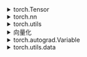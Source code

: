 <details><summary>torch.Tensor</summary>
  
- 创建
  - torch.Tensor(rows,cols)  
  - torch.ones/torch.zeros/torch.eye(rows,cols)  
  - torch.arange(s,e,step)/torch.linspace(s,e,num)  
  - torch.rand/torch.randn(rows,cols) //0-1均匀分布，-1--1标准分布  
  - torch.normal(means,std,out)  //有问题,创建不了  
  - torch.randperm(n)//随机排列  
  - torch.is_tensor  
  - torch.set_default_tensor_type  
  - torch.numel  
  - tensor.size()/tensor.shape //尺寸  
  - tensor.dtype/tensor.type()//数据类型  
  - tensor.numel()//元素个数  
- 数据类型  
  - 8位 torch.CharTensor/torch.ByteTensor  
  - 16位 torch.ShortTensor/torch.cuda.HalfTensor  
  - 32位 torch.IntTensor/torch.FloatTensor  
  - 64位 torch.LongTensor/torch.DoubleTensor  
  - 类型转换 tensor.type()/tensor.type_as(tensor)  
- 常用操作  
  **从存储角度看，对tensor的操作分为两类：函数名以_结尾的是inplace方式, 即会修改调用者自己的数据。**  
  - tensor.view()//修改尺寸，保持元素不变，浅复制  
  - tensor.unsqueeze(n)//扩展维度，在n-1后插入新维度  
  - tensor.expand(dim1,dim2,dim3)//扩展维度为dim1,dim2,dim3  
  - tensor.expand_as(tensor)//扩展维度与后一tensor一致  
  - tensor.squeeze(n)//压缩第N维，N维维度必须是1  
  - tensor.squeeze()//压缩所有维度为1的维  
  - tensor.resize()//修改尺寸，尺寸比原来大，会分配新空间，比原来小，旧数据仍保存  
  - 索引操作  
    - 坐标 tensor[,],tensor[[],[],[]]    
    - 切片 tensor[:,:]  
    - 大切片 tensor[:,...]  
    - mask tensor[真值表]  
  - torch.cat(tensor,dimension=0,1)//拼接  
  - torch.gather(tensor,dim,index,out)//将tensor按dim维通过index索引的值聚合后，输出   
  - tensor.scatter_(dim,index,inputtensor)//按dim维通过index索引将inputtensor的值放入tensor  
  - tensor.gather(dim,index)//gather和scatter_是一对逆操作  
  - torch.index_select(input,dim,index)//按index和dim选取行或列  
  - torch.masked_select(input,mask)//根据mask选取  
  - torch.nonzero(input)//返回非零元素坐标  
  - torch.split(input,size,dim)//按dim分割，每块大小为size，不能整除，则最后一块小于size  
  - torch.stack(tensors,dim)//按dim堆叠tensors  
  - torch.t()/torch.transpose()//转置，浅复制  
  - torch.chunk(tensor,chunks,dim)//类似split,按dim分割，分成chunks块  
  - torch.unbind(tensor,dim)//按dim，每行或列为一个tensor，组成一个元组，并返回  
- 数学运算  
  - torch.sum  
  - torch.mean  
  - torch.std  
  - torch.clamp  
  - torch.max  
  - torch.min  
  - torch.ceil,torch.floor,torch.round   
  - torch.pow  
  - torch.sqrt  
  - torch.prod  
  - torch.eq,torch.ne,torch.gt,torch.ge,torch.lt,torch.le    
  - torch.equal  
  - +-/\*，均是element-wise，按元素运算方式  
  - 内积,tensor.dot(tensor)/torch.dot(tensor,tensor)//tensor必须是一维  
  - 矩阵乘法,tensor.mm(tensor)/torch.mm(tensor,tensor)//按线性代数矩阵乘法运算规则   
- tensor和numpy的转换  
  - torch.from_numpy(ndarray)  
  - torch.Tensor(ndarry)  
  - tensor.numpy()  
</details>

<details><summary>torch.nn</summary>
  
- torch.nn.Module类的属性  
  **torch.nn.Module是torch.nn的核心数据结构，表示一个网络，可以是单层或多层，可以包含子网络。**    
  - self.\_parameters=OrderedDict()   //此网络中的Parameters，子网络的Parameters不在这里  
  - self.\_modules=OrderedDict()    //存储包含的子网络,子网络的子网络不在这里    
  - self.training=True      //模型是否训练模式的标志，默认为True  
  - self.\_buffers=OrderedDict()    //以下三个属性是在网络前向传播和后向传播中会利用到的    
                                      获取中间网络层的参数的函数类似之前提到的Variable hook技术  
                                      Variable.register_hook(fun(grad))  
                                      Module.register_backward_hook(fun(model,inut,output))  
  - self.\_forward_hooks=OrderedDict()  
  - self.\_backward_hooks=OrderedDict()  
  - torch.nn.Module.\_\_dict\_\_.get('属性')//返回属性，但是在self.\_parameters和self.\_modules中已有的属性  
                                              不会出现在torch.nn.Module.\_\_dict\_\_中  
                                              三者加起来是所有的parameters,和modules  
                                              modules.parameters() or modules.modules()  
- 创建网络
  ```python
  自定义简单网络模型示例,全连接层FClayer  
  class myFCNet(nn.Module):
    def __init__(self,in_features,out_features):
        super(myFCNet,self).__init__()    //也可以nn.Module.__init__(self)
        self.w=nn.Parameter(torch.randn(in_features,out_features))  
        self.b=nn.Parameter(torch.randn(out_features))

    def forward(self,x):
        x=x.mm(self.w)
        x=x+self.b.expand_as(x)
        return x
   ```
  - torch.nn.Module.parameters(),torch.nn.Module.named_parameters()//返回所有网络参数，返回所有网络参数名称和参数  
  - torch.nn.modules(),torch.nn.named_modules()//返回子网络  
  - torch.nn.Parameter(Variable)  //Parameter,Variable,tensor都是矩阵  
    tensor是纯数字只运用于计算，不能用于自动求导  
    variable是对tensor的封装，记录有梯度相关信息，可用于自动求导  
    Parameter是对Variable的子类，默认requires_grad是True(因Parameter是学习的参数肯定要求导)  
    另Parameter在用于Module中时，Module可以根据Parameter的属性进行自动识别等.Variable不行因为缺少这些属性  
  ```python
  自定义含有子网络的网络模型示例,多层感知机MLP  
  def myMLP(nn.Module):
      def __init__.(self,in_features,hidden_features,out_features):
          super(myMLP,self).__init__()
          self.layer1=myFCNet(in_features,hidden_features)
          self.layer2=myFCNet(hidden_layers,out_features)

      def forward(self,x):
          x=self.layer1(x)
          x=self.layer2(x)
          return x
  ```
  - torch.nn.Sequential
    是一类特殊的Module,不用再写forward函数，规定了网络结构后，默认一层一层往下传递  
    ```python
    Sequentila示例  
    net=torch.nn.Sequential(
        torch.nn.Conv2d(3,3,3),
        torch.nn.BatchNorm2d(3),
        torch.nn.Relu()
        )
    net.add_module('fc1',torch.nn.Linear(3,3))
    input=torch.randn(3,3)
    net(input)//自动一层一层传递  
    ```
  - torch.nn.ModuleList  
    也是一个Module，包含了一层或多层子网络的Module,但是不能依次进行传播  
    ```python
    ModuleList示例
    net=torch.nn.ModuleList([torch.nn.Linear(3,3),torch.nn.Linear(3,2),torch.nn.Dropout(0.5)])  
    input=torch.randn(3,3)
    net(input)//这样是错误的，因为不能一层一层传递会报错  
    for model in net:
        input=model(input)//正确  
    ```
- 常用的神经网络层，标准接口  
  - torch.nn.Conv2d  
  - torch.nn.Linear  
  - torch.nn.Dropout
  - torch.nn.MaxPool2d
- 激活函数  
  **激活函数也是基于Module实现，保存在torch.nn中**
  - torch.nn.Relu  
- loss损失函数torch.nn  
  **也是一类特殊的Module，保存在torch.nn中**  
  - 常用的loss损失函数  
    - torch.nn.CrossEntropyLoss()  
    - torch.nn.MSELoss()  
- optimizer优化器  
  **保存在torch.nn.optim中**  
  - 常用的优化器  
    - torch.optim.SGD()  
- torch.nn.functional纯函数    
  某些torch.nn.Module的功能在torch.nn.functional中也有相应接口，比如不需要参数学习的Module就可以使用functional  
  - torch.nn.functional.relu()  
  - torch.nn.functional.max_pool2d()  
- torch.nn.init初始化策略  
  - torch.nn.init.xavier_normal(Parameter)  
- torch.save,torch.load模型保存和加载  
  - torch.save(module.state_dict(),'xx.pth')//只保存参数  
  - torch.load('xx.pth')//加载参数  
  - module.load_state_dict(torch.load('xx.pth'))//将加载的参数添加到模型中  
</details>

<details><summary>torch.utils</summary>
  
  
</details>

<details><summary>向量化</summary>
  

</details>

<details><summary>torch.autograd.Variable</summary>
  
- Variable数据结构：
  - 包含成员data，grad，grad_fn  
  - data:就是一个tensor  
  - grad:是一个variable,形状与data一致  
  - grad_fn:记录variable的来源操作，即variable是通过grad_fn记录的操作产生的，如果为None则说明是手动创建的  
            同时grad_fn也表示此variable的反向传播函数，如AddBackwardl,AcummulateGrad,None  
  - grad_fn.next_functions 前几个元素的grad_fn  
- Variable的创建  
  - Variable(tensor,requires_grad=True/False,volatile=True/False)  
  - requires_grad:bool值，指示需不需要求导此variable   
  - volatile:bool值，指示是否禁止求导此variable,优先级大于requires_grad  
    **注：新版本好像不用volatile了，用torch.no_grad**  
- Variable自动求导功能  
  - Variable.backward(grad_varialbes,retain_graph):根据计算图求出直至源头的梯度，**注：计算图是理解自动求导的重要概念**  
  - grad_variables即目标函数对此variable的梯度  
  - retain_graph：bool值，指示是否清空中间变量的梯度缓存  
    所以求导类似于
    ```python
    z.backward()
    y.backward(torch.autograd.grad(z.y))//两种方法是同一个意思，从z开始求导，和从y开始求导  
    ```
    backward计算完梯度后，用于临时存储中间变量的grad的变量即被释放，所以用variable.grad查不到中间变量的grad  
    可用`torch.autograd.grad(x,y)`手动计算，即x对y的grad  
    或用torch.autograd.Variable.register_hook(func(grad))函数返回一个句柄，func(grad)是关于此variable的gra的函数  
    每次在backward时，调用register_hook  
    ```python
    def variable_hook(grad):
      print('y的梯度： \r\n',grad)
    x = V(t.ones(3), requires_grad=True)
    w = V(t.rand(3), requires_grad=True)
    y = x * w
    hook_handle = y.register_hook(variable_hook)
    z = y.sum()
    z.backward()
    hook_handle.remove()
    ```
 - 若遇到不能通过autograd自动求导的情况，可通过手动写function来进行前向传播和后向传播  
   **待了解** 
</details>

<details><summary>torch.utils.data</summary>
  
- torch.utils.data.Dataset  
- torch.utils.data.DataLoarder  

</details>
